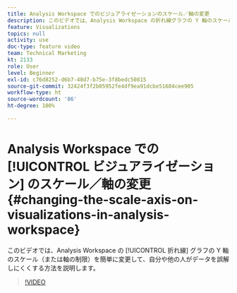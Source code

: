 ```yaml
---
title: Analysis Workspace でのビジュアライゼーションのスケール／軸の変更
description: このビデオでは、Analysis Workspace の折れ線グラフの Y 軸のスケール（または軸の制限）を簡単に変更して、自分や他の人がデータを誤解しにくくする方法を説明します。
feature: Visualizations
topics: null
activity: use
doc-type: feature video
team: Technical Marketing
kt: 2133
role: User
level: Beginner
exl-id: c76d8252-d6b7-48d7-b75e-3f8bedc50815
source-git-commit: 32424f3f2b05952fe4df9ea91dcbe51684cee905
workflow-type: ht
source-wordcount: '86'
ht-degree: 100%

---
```


# Analysis Workspace での [!UICONTROL ビジュアライゼーション] のスケール／軸の変更 {#changing-the-scale-axis-on-visualizations-in-analysis-workspace}

このビデオでは、Analysis Workspace の [!UICONTROL 折れ線] グラフの Y 軸のスケール（または軸の制限）を簡単に変更して、自分や他の人がデータを誤解しにくくする方法を説明します。

>[!VIDEO](https://video.tv.adobe.com/v/24708/?quality=12)
